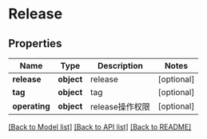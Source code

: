 # Release

## Properties
Name | Type | Description | Notes
------------ | ------------- | ------------- | -------------
**release** | **object** | release | [optional] 
**tag** | **object** | tag | [optional] 
**operating** | **object** | release操作权限 | [optional] 

[[Back to Model list]](../../README.md#documentation-for-models) [[Back to API list]](../../README.md#documentation-for-api-endpoints) [[Back to README]](../../README.md)


